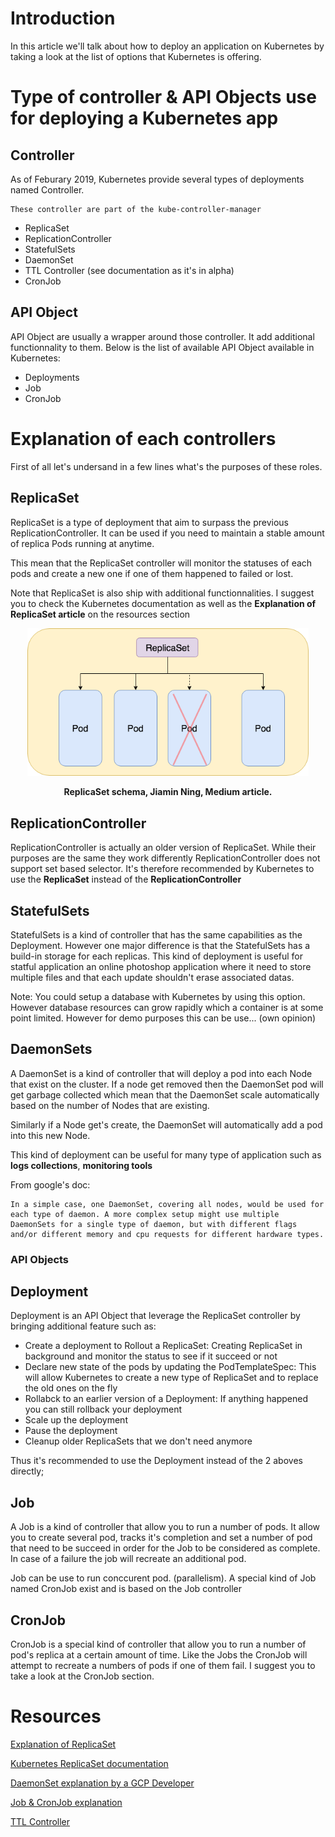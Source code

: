 # Introduction

In this article we'll talk about how to deploy an application on Kubernetes by taking a look at the list of options that Kubernetes is offering.

# Type of controller & API Objects use for deploying a Kubernetes app

## Controller

As of Feburary 2019, Kubernetes provide several types of deployments named Controller. 

```
These controller are part of the kube-controller-manager
```

- ReplicaSet
- ReplicationController
- StatefulSets
- DaemonSet
- TTL Controller (see documentation as it's in alpha)
- CronJob

## API Object

API Object are usually a wrapper around those controller. It add additional functionnality to them. Below is the list of available API Object available in Kubernetes:

- Deployments
- Job
- CronJob

# Explanation of each controllers

First of all let's undersand in a few lines what's the purposes of these roles.

## ReplicaSet

ReplicaSet is a type of deployment that aim to surpass the previous ReplicationController. It can be used if you need to maintain a stable amount of replica Pods running at anytime.

This mean that the ReplicaSet controller will monitor the statuses of each pods and create a new one if one of them happened to failed or lost.

Note that ReplicaSet is also ship with additional functionnalities. I suggest you to check the Kubernetes documentation as well as the **Explanation of ReplicaSet article** on the resources section

<p align="center">
  <img src="../img/replicaset_schema.png" alt="drawing" width="450"/>  
  <p align="center"><b>ReplicaSet schema, Jiamin Ning, Medium article.</b></p>
</p>

## ReplicationController

ReplicationController is actually an older version of ReplicaSet. While their purposes are the same they work differently ReplicationController does not support set based selector. It's therefore recommended by Kubernetes to use the **ReplicaSet** instead of the **ReplicationController**

## StatefulSets

StatefulSets is a kind of controller that has the same capabilities as the Deployment. However one major difference is that the StatefulSets has a build-in storage for each replicas. This kind of deployment is useful for statful application an online photoshop application where it need to store multiple files and that each update shouldn't erase associated datas.

Note: You could setup a database with Kubernetes by using this option. However database resources can grow rapidly which a container is at some point limited. However for demo purposes this can be use... (own opinion)

## DaemonSets

A DaemonSet is a kind of controller that will deploy a pod into each Node that exist on the cluster. If a node get removed then the DaemonSet pod will get garbage collected which mean that the DaemonSet scale automatically based on the number of Nodes that are existing.

Similarly if a Node get's create, the DaemonSet will automatically add a pod into this new Node.

This kind of deployment can be useful for many type of application such as **logs collections**, **monitoring tools**

From google's doc:

```
In a simple case, one DaemonSet, covering all nodes, would be used for each type of daemon. A more complex setup might use multiple DaemonSets for a single type of daemon, but with different flags and/or different memory and cpu requests for different hardware types.
```

### API Objects

## Deployment

Deployment is an API Object that leverage the ReplicaSet controller by bringing  additional feature such as:

- Create a deployment to Rollout a ReplicaSet: Creating ReplicaSet in background and monitor the status to see if it succeed or not
- Declare new state of the pods by updating the PodTemplateSpec: This will allow Kubernetes to create a new type of ReplicaSet and to replace the old ones on the fly
- Rollabck to an earlier version of a Deployment: If anything happened you can still rollback your deployment
- Scale up the deployment
- Pause the deployment
- Cleanup older ReplicaSets that we don't need anymore

Thus it's recommended to use the Deployment instead of the 2 aboves directly;

## Job

A Job is a kind of controller that allow you to run a number of pods. It allow you to create several pod, tracks it's completion and set a number of pod that need to be succeed in order for the Job to be considered as complete. In case of a failure the job will recreate an additional pod.

Job can be use to run conccurent pod. (parallelism). A special kind of Job named CronJob exist and is based on the Job controller

## CronJob

CronJob is a special kind of controller that allow you to run a number of pod's replica at a certain amount of time. Like the Jobs the CronJob will attempt to recreate a numbers of pods if one of them fail. I suggest you to take a look at the CronJob section.


# Resources

[Explanation of ReplicaSet](https://medium.com/@jiamin_ning/build-your-first-kubernetes-service-with-replicaset-7c37d9be689c)

[Kubernetes ReplicaSet documentation](https://kubernetes.io/docs/concepts/workloads/controllers/replicaset/)

[DaemonSet explanation by a GCP Developer](https://medium.com/google-cloud/kubernetes-run-a-pod-per-node-with-daemon-sets-f77ce3f36bf1)

[Job & CronJob explanation](https://codeblog.dotsandbrackets.com/one-off-kubernetes-jobs/)

[TTL Controller](https://kubernetes.io/docs/concepts/workloads/controllers/ttlafterfinished/)

